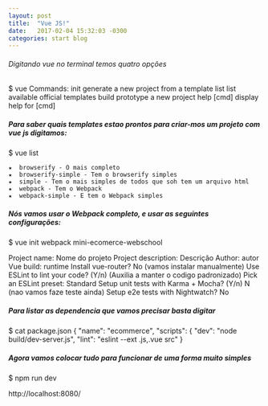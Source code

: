 ```yaml
---
layout: post
title:  "Vue JS!"
date:   2017-02-04 15:32:03 -0300
categories: start blog
---
```


###### Digitando vue no terminal temos quatro opções
$ vue
 Commands:
    init        generate a new project from a template
    list        list available official templates
    build       prototype a new project
    help [cmd]  display help for [cmd]
    
 
##### Para saber quais templates estao prontos para criar-mos um projeto com vue js digitamos:
$ vue list

    ★  browserify - O mais completo
    ★  browserify-simple - Tem o browserify simples
    ★  simple - Tem o mais simples de todos que soh tem um arquivo html 
    ★  webpack - Tem o Webpack 
    ★  webpack-simple - E tem o Webpack simples
 
 ##### Nós vamos usar o Webpack completo, e usar as seguintes configurações:
$ vue init webpack mini-ecomerce-webschool

Project name: Nome do projeto
Project description: Descrição
Author: autor
Vue build: runtime
Install vue-router? No (vamos instalar manualmente)
Use ESLint to lint your code? (Y/n)  (Auxilia a manter o codigo padronizado)
Pick an ESLint preset: Standard
Setup unit tests with Karma + Mocha? (Y/n) N (nao vamos faze teste ainda)
Setup e2e tests with Nightwatch? No

##### Para listar as dependencia que vamos precisar basta digitar
$ cat package.json
{ 
    "name": "ecommerce",
    "scripts": {
    "dev": "node build/dev-server.js",
    "lint": "eslint --ext .js,.vue src"
}

##### Agora vamos colocar tudo para funcionar de uma forma muito simples
$ npm run dev

http://localhost:8080/
